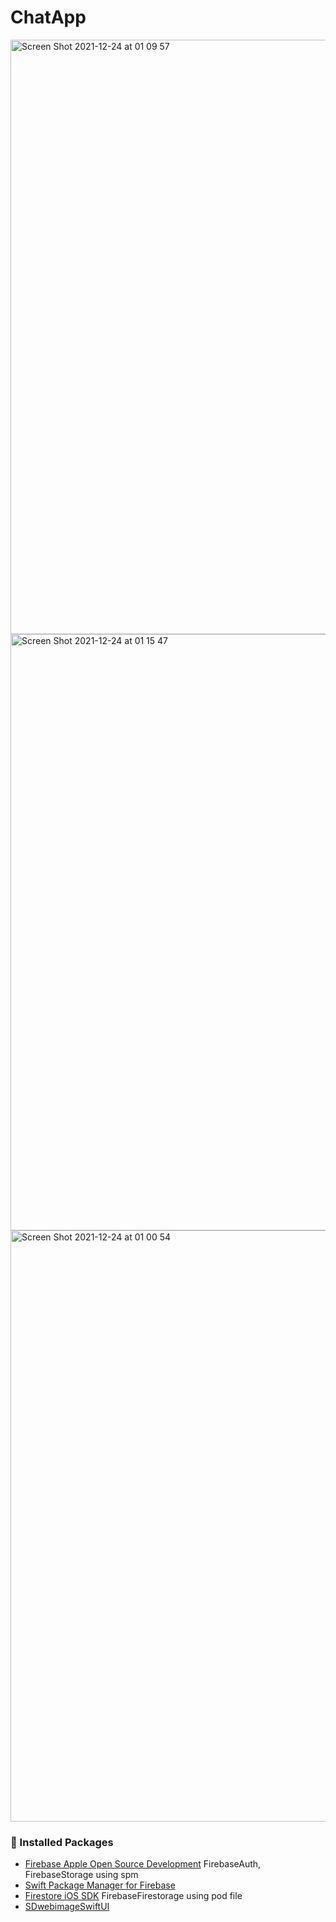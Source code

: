# ChatApp
<img width="951" alt="Screen Shot 2021-12-24 at 01 09 57" src="https://user-images.githubusercontent.com/66858640/147278118-89a74267-874d-41cc-8296-c3af0a843299.png">
<img width="954" alt="Screen Shot 2021-12-24 at 01 15 47" src="https://user-images.githubusercontent.com/66858640/147278133-1093e8c9-5a03-4365-a355-c6e0afb319c4.png">
<img width="946" alt="Screen Shot 2021-12-24 at 01 00 54" src="https://user-images.githubusercontent.com/66858640/147278140-33072832-e487-4beb-8f37-8d91097f641e.png">



  
### 🌵 Installed Packages
- [Firebase Apple Open Source Development](https://github.com/firebase/firebase-ios-sdk.git) FirebaseAuth, FirebaseStorage using spm
- [Swift Package Manager for Firebase](https://github.com/firebase/firebase-ios-sdk/blob/master/SwiftPackageManager.md
)
- [Firestore iOS SDK](https://github.com/invertase/firestore-ios-sdk-frameworks) FirebaseFirestorage using pod file
- [SDwebimageSwiftUI](https://github.com/SDWebImage/SDWebImageSwiftUI)
